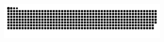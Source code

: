 <picture>
  <source media="(prefers-color-scheme: dark)" srcset="https://raw.githubusercontent.com/luoluo-up/luoluo-up/output/github-contribution-grid-snake-dark.svg" />
  <source media="(prefers-color-scheme: light)" srcset="https://raw.githubusercontent.com/luoluo-up/luoluo-up/output/github-contribution-grid-snake.svg" />
  <img alt="github-snake" src="https://raw.githubusercontent.com/luoluo-up/luoluo-up/output/github-contribution-grid-snake.svg" />
</picture>
